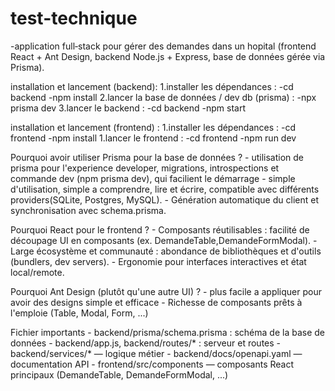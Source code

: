 # test-technique

-application full‑stack pour gérer des demandes dans un hopital (frontend React + Ant Design, backend Node.js + Express, base de données gérée via Prisma).

installation et lancement (backend):
    1.installer les dépendances :
    -cd backend
    -npm install
    2.lancer la base de données / dev db (prisma) :
    -npx prisma dev
    3.lancer le backend :
    -cd backend
    -npm start

installation et lancement (frontend) :
    1.installer les dépendances :
    -cd frontend
    -npm install
    1.lancer le frontend :
    -cd frontend
    -npm run dev


Pourquoi avoir utiliser Prisma pour la base de données ?
    - utilisation de prisma pour l'experience developer, migrations, introspections et commande dev (npm prisma dev), qui facilient le démarrage
    - simple d'utilisation, simple a comprendre, lire et écrire, compatible avec différents providers(SQLite, Postgres, MySQL).
    - Génération automatique du client et synchronisation avec schema.prisma.

Pourquoi React pour le frontend ?
    - Composants réutilisables : facilité de découpage UI en composants (ex. DemandeTable,DemandeFormModal).
    - Large écosystème et communauté : abondance de bibliothèques et d'outils (bundlers, dev servers).
    - Ergonomie pour interfaces interactives et état local/remote.

Pourquoi Ant Design (plutôt qu'une autre UI) ?
    - plus facile a appliquer pour avoir des designs simple et efficace
    - Richesse de composants prêts à l'emploie (Table, Modal, Form, ...)

Fichier importants
    - backend/prisma/schema.prisma : schéma de la base de données
    - backend/app.js, backend/routes/* : serveur et routes
    - backend/services/* — logique métier
    - backend/docs/openapi.yaml — documentation API
    - frontend/src/components — composants React principaux (DemandeTable, DemandeFormModal, ...)